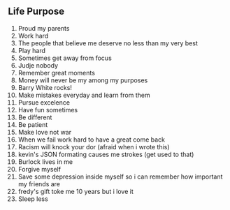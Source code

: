 Life Purpose
-----------------

1. Proud my parents
2. Work hard
3. The people that believe me deserve no less than my very best
4. Play hard
5. Sometimes get away from focus
6. Judje nobody
7. Remember great moments
8. Money will never be my among my purposes
9. Barry White rocks!
10. Make mistakes everyday and learn from them
11. Pursue excelence
12. Have fun sometimes
13. Be different
14. Be patient
15. Make love not war
16. When we fail work hard to have a great come back
17. Racism will knock your dor (afraid when i wrote this)
18. kevin's JSON formating causes me strokes (get used to that)
19. Burlock lives in me
20. Forgive myself
21. Save some depression inside myself so i can remember how important my friends are
22. fredy's gift toke me 10 years but i love it
23. Sleep less
